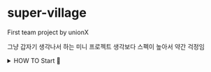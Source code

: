 # super-village
First team project by unionX

그냥 갑자기 생각나서 하는 미니 프로젝트 생각보다 스펙이 높아서 약간 걱정임
<details>
  <summary> HOW TO Start 🚀 </summary>
  
  1. **Clone this repository (organization repo name is origin)**
  먼저 해당 레포지토리 주소를 클론해서 내 로컬에 놓는다.
  ```sh
  $ git clone https://github.com/codeUnionX/super-village.git
  ```

  2. **fork tihs repository**
  clone했던 현재 레포지토리를 포크해서 내 github에 추가한다.  
  우측 상단에 포크하기 (이미지 추가 예정)  

  3. **remote add my remote repository**
  포크로 가져간 레포를 remote에 추가한다.
  예) 예시에서는 이름을 `my-repo`로 설정
  ```sh
  $ git remote add my-repo https://github.com/[나의 깃 아이디]/super-village.git
  ```
  -----
  > 여기서 부터는 매 작업시마다 하기
  4. **pull organize repo & push my remote repo**  
  공용 레포지토리에서 pull을 받고 다시 내 remote repo에 추가한다.
  ```sh
  $ git pull origin main
  $ git push my-repo main
  ```
  5. **working....**  
  이제 내가 작업하고 싶은걸 한다. (만들걸 붙여넣거나, 기존에 작업하던 코드를 마저 작업한다.)  

  6. **push my remote repo at dev branch (not main branch)**  
  `main`이 아닌 다른 브렌치에서 작업한 내용을 내 remote repo에 push 한다.

  7. **Pull request를 한다.**   
  dev나 기존 나의 브랜치에 PR을 요청한다.

  8. **PR(Pull Request)이 성공하면 머지한다.**
  먼저,
  `$ git pull origin main` => 
  `git checkout main` => 
  `git merge '작업한 브랜치'`

  ## commit message
  - `init`: 새기능 추가
  - `update`: 기능 업데이트
  - `bugfix`: 오류 수정
  - `deploy`: 배포

  ... 이런식으로 **맘에드는 header**가 있으면 추가 해주세요!

  > 예) 내가 새로운 기능을 만들었다.
  ```sh
  $ git commit -m "[init] superUser component initialize"
  ```
</details>




